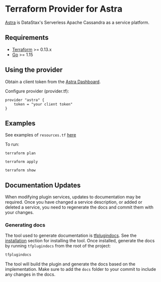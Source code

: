 # Terraform Provider for Astra

[Astra](https://astra.datastax.com/register) is DataStax's Serverless Apache Cassandra as a service platform.

## Requirements

-	[Terraform](https://www.terraform.io/downloads.html) >= 0.13.x
-	[Go](https://golang.org/doc/install) >= 1.15

## Using the provider

Obtain a client token from the [Astra Dashboard](https://astra.datastax.com).

Configure provider (provider.tf):

```hcl
provider "astra" {
    token = "your client token"
}
```


## Examples

See examples of `resources.tf` [here](https://github.com/datastax/terraform-provider-astra/tree/main/examples)

To run:

    terraform plan

    terraform apply

    terraform show

## Documentation Updates

When modifying plugin services, updates to documentation may be required. Once you have changed a service description,
or added or deleted a service, you need to regenerate the docs and commit them with your changes.

### Generating docs

The tool used to generate documentation is [tfplugindocs](https://github.com/hashicorp/terraform-plugin-docs). See the [installation](https://github.com/hashicorp/terraform-plugin-docs#installation)
section for installing the tool. Once installed, generate the docs by running `tfplugindocs` from the root of the project:

```sh
tfplugindocs
```

The tool will build the plugin and generate the docs based on the implementation. Make sure to add the `docs` folder to your commit to include any changes in the docs.
